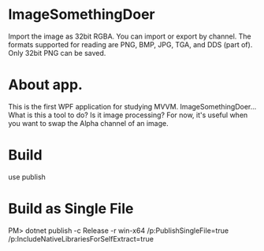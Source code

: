 # ImageSomethingDoer
Import the image as 32bit RGBA. You can import or export by channel. The formats supported for reading are PNG, BMP, JPG, TGA, and DDS (part of). Only 32bit PNG can be saved.

# About app.
This is the first WPF application for studying MVVM.
ImageSomethingDoer... What is this a tool to do? Is it image processing?
For now, it's useful when you want to swap the Alpha channel of an image.

# Build
use publish

# Build as Single File
PM> dotnet publish -c Release -r win-x64 /p:PublishSingleFile=true /p:IncludeNativeLibrariesForSelfExtract=true

